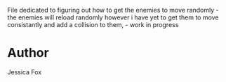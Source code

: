 File dedicated to figuring out how to get the enemies to move randomly - the enemies will reload randomly however i have yet to get them to move consistantly and add a collision to them, - work in progress


# Author
Jessica Fox